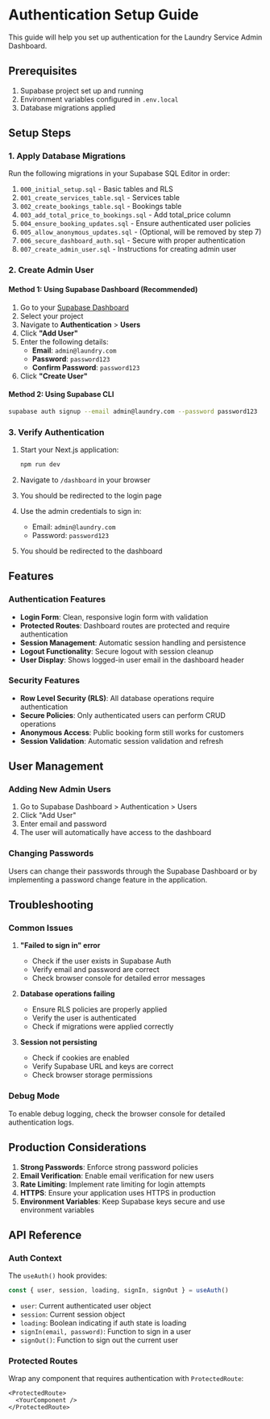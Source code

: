 # Authentication Setup Guide

This guide will help you set up authentication for the Laundry Service Admin Dashboard.

## Prerequisites

1. Supabase project set up and running
2. Environment variables configured in `.env.local`
3. Database migrations applied

## Setup Steps

### 1. Apply Database Migrations

Run the following migrations in your Supabase SQL Editor in order:

1. `000_initial_setup.sql` - Basic tables and RLS
2. `001_create_services_table.sql` - Services table
3. `002_create_bookings_table.sql` - Bookings table
4. `003_add_total_price_to_bookings.sql` - Add total_price column
5. `004_ensure_booking_updates.sql` - Ensure authenticated user policies
6. `005_allow_anonymous_updates.sql` - (Optional, will be removed by step 7)
7. `006_secure_dashboard_auth.sql` - Secure with proper authentication
8. `007_create_admin_user.sql` - Instructions for creating admin user

### 2. Create Admin User

#### Method 1: Using Supabase Dashboard (Recommended)

1. Go to your [Supabase Dashboard](https://supabase.com/dashboard)
2. Select your project
3. Navigate to **Authentication** > **Users**
4. Click **"Add User"**
5. Enter the following details:
   - **Email**: `admin@laundry.com`
   - **Password**: `password123`
   - **Confirm Password**: `password123`
6. Click **"Create User"**

#### Method 2: Using Supabase CLI

```bash
supabase auth signup --email admin@laundry.com --password password123
```

### 3. Verify Authentication

1. Start your Next.js application:
   ```bash
   npm run dev
   ```

2. Navigate to `/dashboard` in your browser
3. You should be redirected to the login page
4. Use the admin credentials to sign in:
   - Email: `admin@laundry.com`
   - Password: `password123`
5. You should be redirected to the dashboard

## Features

### Authentication Features

- **Login Form**: Clean, responsive login form with validation
- **Protected Routes**: Dashboard routes are protected and require authentication
- **Session Management**: Automatic session handling and persistence
- **Logout Functionality**: Secure logout with session cleanup
- **User Display**: Shows logged-in user email in the dashboard header

### Security Features

- **Row Level Security (RLS)**: All database operations require authentication
- **Secure Policies**: Only authenticated users can perform CRUD operations
- **Anonymous Access**: Public booking form still works for customers
- **Session Validation**: Automatic session validation and refresh

## User Management

### Adding New Admin Users

1. Go to Supabase Dashboard > Authentication > Users
2. Click "Add User"
3. Enter email and password
4. The user will automatically have access to the dashboard

### Changing Passwords

Users can change their passwords through the Supabase Dashboard or by implementing a password change feature in the application.

## Troubleshooting

### Common Issues

1. **"Failed to sign in" error**
   - Check if the user exists in Supabase Auth
   - Verify email and password are correct
   - Check browser console for detailed error messages

2. **Database operations failing**
   - Ensure RLS policies are properly applied
   - Verify the user is authenticated
   - Check if migrations were applied correctly

3. **Session not persisting**
   - Check if cookies are enabled
   - Verify Supabase URL and keys are correct
   - Check browser storage permissions

### Debug Mode

To enable debug logging, check the browser console for detailed authentication logs.

## Production Considerations

1. **Strong Passwords**: Enforce strong password policies
2. **Email Verification**: Enable email verification for new users
3. **Rate Limiting**: Implement rate limiting for login attempts
4. **HTTPS**: Ensure your application uses HTTPS in production
5. **Environment Variables**: Keep Supabase keys secure and use environment variables

## API Reference

### Auth Context

The `useAuth()` hook provides:

```typescript
const { user, session, loading, signIn, signOut } = useAuth()
```

- `user`: Current authenticated user object
- `session`: Current session object
- `loading`: Boolean indicating if auth state is loading
- `signIn(email, password)`: Function to sign in a user
- `signOut()`: Function to sign out the current user

### Protected Routes

Wrap any component that requires authentication with `ProtectedRoute`:

```tsx
<ProtectedRoute>
  <YourComponent />
</ProtectedRoute>
```
